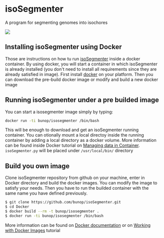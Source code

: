
isoSegmenter
==============

A program for segmenting genomes into isochores

[![](https://images.microbadger.com/badges/image/bunop/isosegmenter.svg)](http://microbadger.com/images/bunop/isosegmenter "Get your own image badge on microbadger.com")

Installing isoSegmenter using Docker
------------------------------------

Those are instructions on how tu run [isoSegmenter](https://github.com/bunop/isoSegmenter) inside a docker container. By using docker, you will start a container in which isoSegmenter is already installed (you don't need to install all requirements since they are already satisfied in image). First install [docker](http://docs.docker.com/installation/#installation) on your platform. Then you can download the pre-build docker image or modify and build a new docker image

## Running isoSegmenter under a pre builded image

You can start a isosegmenter image simply by typing:

```bash
docker run -ti bunop/isosegmenter /bin/bash
```

This will be enough to download and get an isoSegmenter running container. You can otionally mount a local directoy inside the running container by adding a local directory as a docker volume. More information can be found inside Docker tutorial on [Managing data in Container](http://docs.docker.com/userguide/dockervolumes/). `isoSegmenter.py` will be placed under `/usr/local/bin/` directory

## Build you own image

Clone isoSegmenter repository from github on your machine, enter in Docker directory and build the docker images. You can modify the image to satisfy your needs. Then you have to run the builded container with the same name you have defined previously.

```bash
$ git clone https://github.com/bunop/isoSegmenter.git
$ cd Docker
$ docker build --rm -t bunop/isosegmenter .
$ docker run -ti bunop/isosegmenter /bin/bash
```

More information can be found on [Docker documentation](http://docs.docker.com/) or on [Working with Docker Images](http://docs.docker.com/userguide/dockerimages/) tutorial
